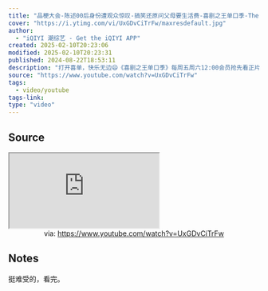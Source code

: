 ```yaml
---
title: "品梗大会-陈述00后身份遭观众惊叹-搞笑还原问父母要生活费-喜剧之王单口季-The-King-of-Stand-up-Comedy-iQIYI精选"
cover: "https://i.ytimg.com/vi/UxGDvCiTrFw/maxresdefault.jpg"
author:
  - "iQIYI 潮综艺 - Get the iQIYI APP"
created: 2025-02-10T20:23:06
modified: 2025-02-10T20:23:31
published: 2024-08-22T18:53:11
description: "打开喜单，快乐无边😄《喜剧之王单口季》每周五周六12:00会员抢先看正片，每周日周一12:00转免正片上线！🔔订阅锁定iQIYI 综艺精选最新最全整片等你看！多语字幕观看敬请登录iQIYI国际版或下载iQIYI国际版APP，还有更多独家资源等着你！▶️观看更多精彩综艺在iQIYI国际版APP：https://s.iq.com/zbght📌找到更多精彩内容在iQIYI国际版网站：http"
source: "https://www.youtube.com/watch?v=UxGDvCiTrFw"
tags:
  - video/youtube
tags-link:
type: "video"
---
```


## Source

<iframe src="https://www.youtube.com/embed/UxGDvCiTrFw" allow="accelerometer; autoplay; clipboard-write; encrypted-media; gyroscope; picture-in-picture; web-share" referrerpolicy="strict-origin-when-cross-origin" allowfullscreen></iframe>
<center>via: <a href='https://www.youtube.com/watch?v=UxGDvCiTrFw' target='_blank' class='external-link'>https://www.youtube.com/watch?v=UxGDvCiTrFw</a></center>

## Notes

挺难受的，看完。
